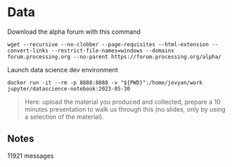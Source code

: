# Data

Download the alpha forum with this command

```
wget --recursive --no-clobber --page-requisites --html-extension --convert-links --restrict-file-names=windows --domains forum.processing.org --no-parent https://forum.processing.org/alpha/
```

Launch data science dev environment

``` 
docker run -it --rm -p 8888:8888 -v "${PWD}":/home/jovyan/work jupyter/datascience-notebook:2023-05-30
```

> Here: upload the material you produced and collected, prepare a 10 minutes presentation to walk us through this (no slides, only by using a selection of the material).

## Notes

11921 messages